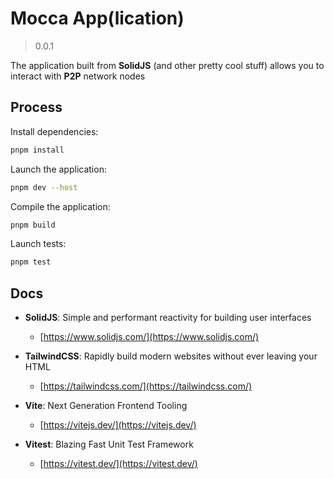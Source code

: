 # Mocca App(lication)

> 0.0.1

The application built from **SolidJS** (and other pretty cool stuff) allows you to interact with **P2P** network nodes

## Process

Install dependencies:

```sh
pnpm install
```

Launch the application:

```sh
pnpm dev --host
```

Compile the application:

```sh
pnpm build
```

Launch tests:

```sh
pnpm test
```

## Docs

- **SolidJS**: Simple and performant reactivity for building user interfaces
  - [https://www.solidjs.com/](https://www.solidjs.com/)

- **TailwindCSS**: Rapidly build modern websites without ever leaving your HTML
  - [https://tailwindcss.com/](https://tailwindcss.com/)

- **Vite**: Next Generation Frontend Tooling
  - [https://vitejs.dev/](https://vitejs.dev/)

- **Vitest**: Blazing Fast Unit Test Framework
  - [https://vitest.dev/](https://vitest.dev/)
